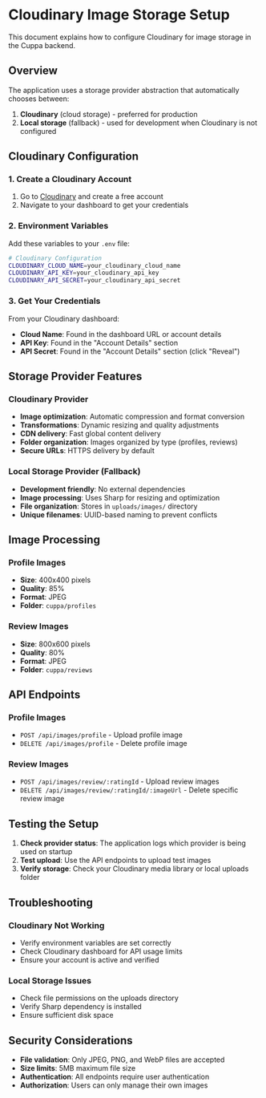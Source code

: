 # Cloudinary Image Storage Setup

This document explains how to configure Cloudinary for image storage in the Cuppa backend.

## Overview

The application uses a storage provider abstraction that automatically chooses between:
1. **Cloudinary** (cloud storage) - preferred for production
2. **Local storage** (fallback) - used for development when Cloudinary is not configured

## Cloudinary Configuration

### 1. Create a Cloudinary Account
1. Go to [Cloudinary](https://cloudinary.com/) and create a free account
2. Navigate to your dashboard to get your credentials

### 2. Environment Variables
Add these variables to your `.env` file:

```bash
# Cloudinary Configuration
CLOUDINARY_CLOUD_NAME=your_cloudinary_cloud_name
CLOUDINARY_API_KEY=your_cloudinary_api_key
CLOUDINARY_API_SECRET=your_cloudinary_api_secret
```

### 3. Get Your Credentials
From your Cloudinary dashboard:
- **Cloud Name**: Found in the dashboard URL or account details
- **API Key**: Found in the "Account Details" section
- **API Secret**: Found in the "Account Details" section (click "Reveal")

## Storage Provider Features

### Cloudinary Provider
- **Image optimization**: Automatic compression and format conversion
- **Transformations**: Dynamic resizing and quality adjustments
- **CDN delivery**: Fast global content delivery
- **Folder organization**: Images organized by type (profiles, reviews)
- **Secure URLs**: HTTPS delivery by default

### Local Storage Provider (Fallback)
- **Development friendly**: No external dependencies
- **Image processing**: Uses Sharp for resizing and optimization
- **File organization**: Stores in `uploads/images/` directory
- **Unique filenames**: UUID-based naming to prevent conflicts

## Image Processing

### Profile Images
- **Size**: 400x400 pixels
- **Quality**: 85%
- **Format**: JPEG
- **Folder**: `cuppa/profiles`

### Review Images
- **Size**: 800x600 pixels
- **Quality**: 80%
- **Format**: JPEG
- **Folder**: `cuppa/reviews`

## API Endpoints

### Profile Images
- `POST /api/images/profile` - Upload profile image
- `DELETE /api/images/profile` - Delete profile image

### Review Images
- `POST /api/images/review/:ratingId` - Upload review images
- `DELETE /api/images/review/:ratingId/:imageUrl` - Delete specific review image

## Testing the Setup

1. **Check provider status**: The application logs which provider is being used on startup
2. **Test upload**: Use the API endpoints to upload test images
3. **Verify storage**: Check your Cloudinary media library or local uploads folder

## Troubleshooting

### Cloudinary Not Working
- Verify environment variables are set correctly
- Check Cloudinary dashboard for API usage limits
- Ensure your account is active and verified

### Local Storage Issues
- Check file permissions on the uploads directory
- Verify Sharp dependency is installed
- Ensure sufficient disk space

## Security Considerations

- **File validation**: Only JPEG, PNG, and WebP files are accepted
- **Size limits**: 5MB maximum file size
- **Authentication**: All endpoints require user authentication
- **Authorization**: Users can only manage their own images 